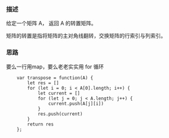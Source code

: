 ### 描述
给定一个矩阵 A， 返回 A 的转置矩阵。

矩阵的转置是指将矩阵的主对角线翻转，交换矩阵的行索引与列索引。

### 思路
要么一行用map，要么老老实实用 for 循环 
```
    var transpose = function(A) {
        let res = []
        for (let i = 0; i < A[0].length; i++) {
            let current = []
            for (let j = 0; j < A.length; j++) {
                current.push(A[j][i])
            }
            res.push(current)
        }
        return res
    };
```
